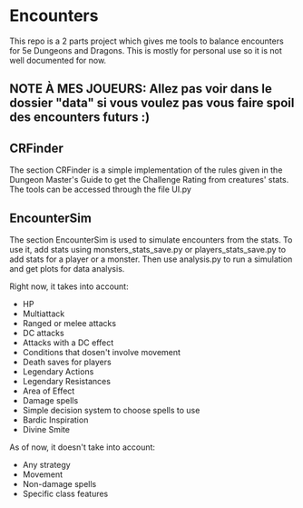 # Encounters

This repo is a 2 parts project which gives me tools to balance encounters for 5e Dungeons and Dragons. This is mostly for personal use so it is not well documented for now.

## NOTE À MES JOUEURS: Allez pas voir dans le dossier "data" si vous voulez pas vous faire spoil des encounters futurs :)

## CRFinder

The section CRFinder is a simple implementation of the rules given in the Dungeon Master's Guide to get the Challenge Rating from creatures' stats. The tools can be accessed through the file UI.py

## EncounterSim

The section EncounterSim is used to simulate encounters from the stats. To use it, add stats using monsters_stats_save.py or players_stats_save.py to add stats for a player or a monster. Then use analysis.py to run a simulation and get plots for data analysis.

Right now, it takes into account:
* HP
* Multiattack
* Ranged or melee attacks
* DC attacks
* Attacks with a DC effect
* Conditions that dosen't involve movement
* Death saves for players
* Legendary Actions
* Legendary Resistances
* Area of Effect
* Damage spells
* Simple decision system to choose spells to use
* Bardic Inspiration
* Divine Smite

As of now, it doesn't take into account:
* Any strategy
* Movement
* Non-damage spells
* Specific class features

